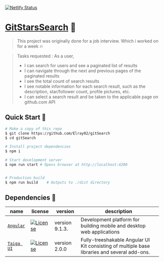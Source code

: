 [![Netlify Status](https://api.netlify.com/api/v1/badges/a47af47e-b163-496e-9f6d-b88999930458/deploy-status)](https://app.netlify.com/sites/gitstarsearch/deploys)

# [GitStarsSearch](https://gitstarsearch.netlify.app/) :star2:

> This project was originally done for a job interview. Which i worked on for a week :fire:

> Tasks requested :
> As a user,
>
> - I can search for users and see a paginated list of results
> - I can navigate through the next and previous pages of the paginated results
> - I see the total count of search results
> - I see notable information for each search result, such as the description, star/follower count, profile pictures, etc.
> - I can select a search result and be taken to the applicable page on github.com API

## Quick Start :rocket:

```bash
# Make a copy of this repo
$ git clone https://github.com/Elray02/gitSearch
$ cd gitSearch

# Install project dependencies
$ npm i

# Start development server
$ npm run start # Opens browser at http://localhost:4200


# Production build
$ npm run build    # Outputs to ./dist directory
```

## Dependencies :nut_and_bolt:

| name                                               | license                                                                                                                                        | version        | description                                                                                  |
| -------------------------------------------------- | ---------------------------------------------------------------------------------------------------------------------------------------------- | -------------- | -------------------------------------------------------------------------------------------- |
| [`Angular`](https://github.com/angular/angular)    | [![License](https://badgen.net/github/license/angular/angular/)](https://angular.io/licensee)                                                  | version 9.1.3. | Development platform for building mobile and desktop web applications                        |
| [`Taiga UI`](https://taiga-ui.dev/getting-started) | [![License](https://badgen.net/github/license/TinkoffCreditSystems/taiga-ui)](https://api.github.com/repos/ReactTraining/react-router/license) | version 2.0.0  | Fully-treeshakable Angular UI Kit consisting of multiple base libraries and several add-ons. |
